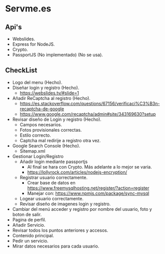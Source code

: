# Servme.es
## Api's
- Webslides.
- Express for NodeJS.
- Crypto.
- PassportJS (No implementado) (No se usa).
## CheckList
- Logo del menu (Hecho).
- Diseñar login y registro (Hecho).
  - https://webslides.tv/#slide=1
- Añadir ReCaptcha al registro (Hecho).
  - https://es.stackoverflow.com/questions/67156/verificaci%C3%B3n-recaptcha-de-google
  - https://www.google.com/recaptcha/admin#site/343169630?setup
- Revisar diseño de Login y registro (Hecho).
  - Campos necesarios.
  - Fotos provisionales correctas.
  - Estilo correcto.
  - Captcha mal redirije a registro otra vez.
- Google Search Console (Hecho).
  - Sitemap.xml
- Gestionar Login/Registro
  - Añadir login mediante passportjs
    - Al final se hara con Crypto. Más adelante a lo mejor se varia.
    - https://lollyrock.com/articles/nodejs-encryption/
  - Registrar usuario correctamente.
    - Crear base de datos en https://www.freemysqlhosting.net/register/?action=register
    - Manejar con: https://www.npmjs.com/package/sync-mysql
  - Logear usuario correctamente.
  - Revisar diseño de imagenes login y registro.
- Cambiar del menú acceder y registro por nombre del usuario, foto y boton de salir.
- Pagina de perfil.
- Añadir Servicio.
- Revisar todos los puntos anteriores y accesos.
- Contenido principal.
- Pedir un servicio.
- Mirar datos necesarios para cada usuario.
